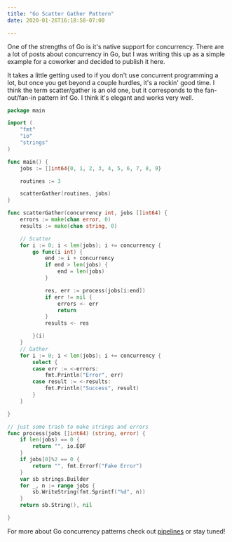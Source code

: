 ```yaml
---
title: "Go Scatter Gather Pattern"
date: 2020-01-26T16:18:58-07:00

---
```


One of the strengths of Go is it's native support for concurrency. There are a lot of posts about concurrency in Go, but I was writing this up as a simple example for a coworker and decided to publish it here.
<!--more-->
It takes a little getting used to if you don't use concurrent programming a lot, but once you get beyond a couple hurdles, it's a rockin' good time. I think the term scatter/gather is an old one, but it corresponds to the fan-out/fan-in pattern inf Go. I think it's elegant and works very well. 

```go
package main

import (
	"fmt"
	"io"
	"strings"
)

func main() {
	jobs := []int64{0, 1, 2, 3, 4, 5, 6, 7, 8, 9}

	routines := 3

	scatterGather(routines, jobs)
}

func scatterGather(concurrency int, jobs []int64) {
	errors := make(chan error, 0)
	results := make(chan string, 0)

	// Scatter
	for i := 0; i < len(jobs); i += concurrency {
		go func(i int) {
			end := i + concurrency
			if end > len(jobs) {
				end = len(jobs)
			}

			res, err := process(jobs[i:end])
			if err != nil {
				errors <- err
				return
			}
			results <- res

		}(i)
	}
	// Gather
	for i := 0; i < len(jobs); i += concurrency {
		select {
		case err := <-errors:
			fmt.Println("Error", err)
		case result := <-results:
			fmt.Println("Success", result)
		}
	}

}

// just some trash to make strings and errors
func process(jobs []int64) (string, error) {
	if len(jobs) == 0 {
		return "", io.EOF
	}
	if jobs[0]%2 == 0 {
		return "", fmt.Errorf("Fake Error")
	}
	var sb strings.Builder
	for _, n := range jobs {
		sb.WriteString(fmt.Sprintf("%d", n))
	}
	return sb.String(), nil

}
```

For more about Go concurrency patterns check out [pipelines](https://blog.golang.org/pipelines) or stay tuned!
